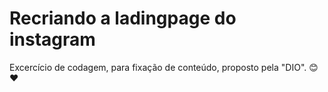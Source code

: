 # Recriando a ladingpage do instagram

Excercício de codagem, para fixação de conteúdo, proposto pela "DIO". 😊 ❤️


